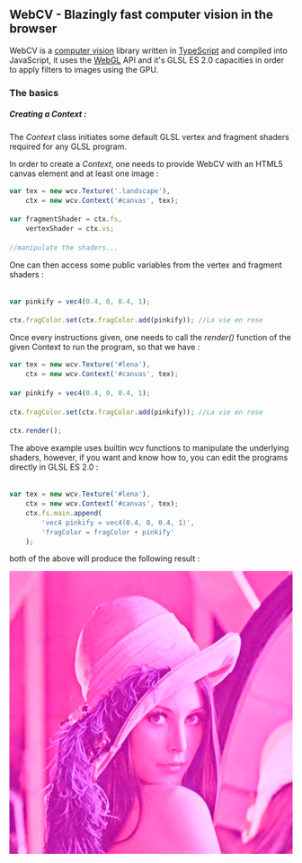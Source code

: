 ## WebCV - Blazingly fast computer vision in the browser

WebCV is a [computer vision](https://en.wikipedia.org/wiki/Computer_vision) library written in [TypeScript](http://www.typescriptlang.org/)
and compiled into JavaScript, it uses the [WebGL](https://developer.mozilla.org/en/docs/Web/API/WebGL_API) API and it's GLSL ES 2.0 capacities
in order to apply filters to images using the GPU.

### The basics

##### Creating a *Context* :
The *Context* class initiates some default GLSL vertex and fragment shaders required for any GLSL program.

In order to create a *Context*, one needs to provide WebCV with an HTML5 canvas element and at least one image :

```javascript
var tex = new wcv.Texture('.landscape'),
	ctx = new wcv.Context('#canvas', tex);
	
var fragmentShader = ctx.fs,
	vertexShader = ctx.vs;
		
//manipulate the shaders...
```
	
One can then access some public variables from the vertex and fragment shaders :

```javascript
	
var pinkify = vec4(0.4, 0, 0.4, 1);
	
ctx.fragColor.set(ctx.fragColor.add(pinkify)); //La vie en rose
```

Once every instructions given, one needs to call the *render()* function of the given Context to run the program, so that we have :

```javascript
var tex = new wcv.Texture('#lena'),
	ctx = new wcv.Context('#canvas', tex);
	
var pinkify = vec4(0.4, 0, 0.4, 1);

ctx.fragColor.set(ctx.fragColor.add(pinkify)); //La vie en rose
	
ctx.render();	
```
	
The above example uses builtin wcv functions to manipulate the underlying shaders, however, if you want and know how to, you can 
edit the programs directly in GLSL ES 2.0 :

```javascript
	
var tex = new wcv.Texture('#lena'),
	ctx = new wcv.Context('#canvas', tex);
	ctx.fs.main.append(
		'vec4 pinkify = vec4(0.4, 0, 0.4, 1)',
		'fragColor = fragColor + pinkify'
	);
```
	
both of the above will produce the following result :

![lena_pinkifify](demo/images/pinkify.png)
	
